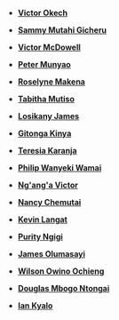 * **[Victor Okech](https://github.com/vikctar)**

* **[Sammy Mutahi Gicheru](https://github.com/sammymutahigicheru)**

* **[Victor McDowell](https://github.com/ferencz)**

* **[Peter Munyao](https://github.com/petekmunz)**

* **[Roselyne Makena](https://github.com/goldenroses)**

* **[Tabitha Mutiso](https://github.com/tabbie254)**

* **[Losikany James](https://github.com/losikany)**

* **[Gitonga Kinya](https://github.com/BKinya)**

* **[Teresia Karanja](https://github.com/teresiah6)**

* **[Philip Wanyeki Wamai](https://github.com/phil72)**

* **[Ng'ang'a Victor](https://github.com/ngangavic)**

* **[Nancy Chemutai](https://github.com/chemungeny)**

* **[Kevin Langat](https://github.com/kevnlan)**

* **[Purity Ngigi](https://github.com/ryseante)**

* **[James Olumasayi](https://github.com/jimsanya)**

* **[Wilson Owino Ochieng](https://github.com/wuodmwalimu)**

* **[Douglas Mbogo Ntongai](https://github.com/salitozmbogs)**

* **[Ian Kyalo](https://github.com/kakaye-mkubwa)**
